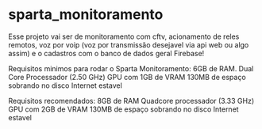 # sparta_monitoramento

Esse projeto vai ser de monitoramento com cftv, acionamento de reles remotos, voz por voip (voz por transmissão desejavel via api web ou algo assim) e o cadastros com o banco de dados geral Firebase!


Requisitos minimos para rodar o Sparta Monitoramento:
6GB de RAM.
Dual Core Processador (2.50 GHz)
GPU com 1GB de VRAM
130MB de espaço sobrando no disco
Internet estavel

Requisitos recomendados:
8GB de RAM
Quadcore processador (3.33 GHz)
GPU com 2GB de VRAM
130MB de espaço sobrando no disco
Internet estavel